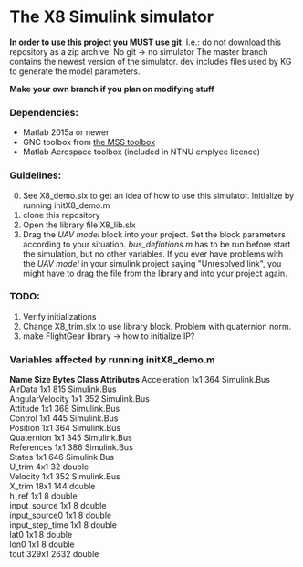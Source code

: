 # The X8 Simulink simulator
**In order to use this project you MUST use git**. I.e.: do not download this repository as a zip archive. No git -> no simulator
The master branch contains the newest version of the simulator.
dev includes files used by KG to generate the model parameters.

**Make your own branch if you plan on modifying stuff**

### Dependencies:
- Matlab 2015a or newer
- GNC toolbox from [the MSS toolbox](marinecontrol.org/download.html "Marine Control")
- Matlab Aerospace toolbox (included in NTNU emplyee licence)

### Guidelines:
0. See X8_demo.slx to get an idea of how to use this simulator. Initialize by running initX8_demo.m
1. clone this repository
2. Open the library file X8_lib.slx
3. Drag the *UAV model* block into your project. Set the block parameters according to your situation. *bus_defintions.m* has to be run before start the simulation, but no other variables. If you ever have problems with the *UAV model* in your simulink project saying "Unresolved link", you might have to drag the file from the library and into your project again.
<!---
? 6. Set *Extraneous discrete derivative signals* to 'none' in the Diagnostics tab in the *Configuration Parameters* panel.
-->

### TODO:
1. Verify initializations
2. Change X8_trim.slx to use library block. Problem with quaternion norm.
3. make FlightGear library -> how to initialize IP?

### Variables affected by running initX8_demo.m
**Name                   Size            Bytes  Class           Attributes**
Acceleration           1x1               364  Simulink.Bus              
AirData                1x1               815  Simulink.Bus              
AngularVelocity        1x1               352  Simulink.Bus              
Attitude               1x1               368  Simulink.Bus              
Control                1x1               445  Simulink.Bus              
Position               1x1               364  Simulink.Bus              
Quaternion             1x1               345  Simulink.Bus              
References             1x1               386  Simulink.Bus              
States                 1x1               646  Simulink.Bus              
U_trim                 4x1                32  double                    
Velocity               1x1               352  Simulink.Bus              
X_trim                18x1               144  double                    
h_ref                  1x1                 8  double                    
input_source           1x1                 8  double                    
input_source0          1x1                 8  double                    
input_step_time        1x1                 8  double                    
lat0                   1x1                 8  double                    
lon0                   1x1                 8  double                    
tout                 329x1              2632  double                    
